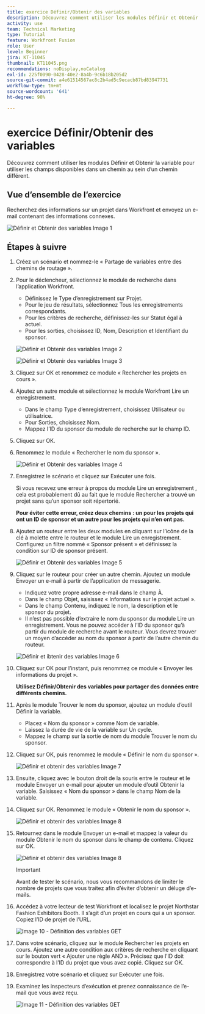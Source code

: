 ```yaml
---
title: exercice Définir/Obtenir des variables
description: Découvrez comment utiliser les modules Définir et Obtenir la variable pour utiliser les champs disponibles dans un chemin au sein d’un chemin différent.
activity: use
team: Technical Marketing
type: Tutorial
feature: Workfront Fusion
role: User
level: Beginner
jira: KT-11045
thumbnail: KT11045.png
recommendations: noDisplay,noCatalog
exl-id: 225f0090-0428-40e2-8a4b-9c6b18b205d2
source-git-commit: a4e61514567ac8c2b4ad5c9ecacb87bd83947731
workflow-type: tm+mt
source-wordcount: '641'
ht-degree: 98%

---
```


# exercice Définir/Obtenir des variables

Découvrez comment utiliser les modules Définir et Obtenir la variable pour utiliser les champs disponibles dans un chemin au sein d’un chemin différent.

## Vue d’ensemble de l’exercice

Recherchez des informations sur un projet dans Workfront et envoyez un e-mail contenant des informations connexes.

![Définir et Obtenir des variables Image 1](../12-exercises/assets/set-get-variables-walkthrough-1.png)

## Étapes à suivre

1. Créez un scénario et nommez-le « Partage de variables entre des chemins de routage ».
1. Pour le déclencheur, sélectionnez le module de recherche dans l’application Workfront.

   + Définissez le Type d’enregistrement sur Projet.
   + Pour le jeu de résultats, sélectionnez Tous les enregistrements correspondants.
   + Pour les critères de recherche, définissez-les sur Statut égal à actuel.
   + Pour les sorties, choisissez ID, Nom, Description et Identifiant du sponsor.

   ![Définir et Obtenir des variables Image 2](../12-exercises/assets/set-get-variables-walkthrough-2.png)

   ![Définir et Obtenir des variables Image 3](../12-exercises/assets/set-get-variables-walkthrough-3.png)

1. Cliquez sur OK et renommez ce module « Rechercher les projets en cours ».
1. Ajoutez un autre module et sélectionnez le module Workfront Lire un enregistrement.

   + Dans le champ Type d’enregistrement, choisissez Utilisateur ou utilisatrice.
   + Pour Sorties, choisissez Nom.
   + Mappez l’ID du sponsor du module de recherche sur le champ ID.

1. Cliquez sur OK.
1. Renommez le module « Rechercher le nom du sponsor ».

   ![Définir et Obtenir des variables Image 4](../12-exercises/assets/set-get-variables-walkthrough-4.png)

1. Enregistrez le scénario et cliquez sur Exécuter une fois.

   Si vous recevez une erreur à propos du module Lire un enregistrement , cela est probablement dû au fait que le module Rechercher a trouvé un projet sans qu’un sponsor soit répertorié.

   **Pour éviter cette erreur, créez deux chemins : un pour les projets qui ont un ID de sponsor et un autre pour les projets qui n’en ont pas.**

1. Ajoutez un routeur entre les deux modules en cliquant sur l’icône de la clé à molette entre le routeur et le module Lire un enregistrement. Configurez un filtre nommé « Sponsor présent » et définissez la condition sur ID de sponsor présent.

   ![Définir et Obtenir des variables Image 5](../12-exercises/assets/set-get-variables-walkthrough-5.png)

1. Cliquez sur le routeur pour créer un autre chemin. Ajoutez un module Envoyer un e-mail à partir de l’application de messagerie.

   + Indiquez votre propre adresse e-mail dans le champ À.
   + Dans le champ Objet, saisissez « Informations sur le projet actuel ».
   + Dans le champ Contenu, indiquez le nom, la description et le sponsor du projet.
   + Il n’est pas possible d’extraire le nom du sponsor du module Lire un enregistrement. Vous ne pouvez accéder à l’ID du sponsor qu’à partir du module de recherche avant le routeur. Vous devrez trouver un moyen d’accéder au nom du sponsor à partir de l’autre chemin du routeur.

   ![Définir et ibtenir des variables Image 6](../12-exercises/assets/set-get-variables-walkthrough-6.png)

1. Cliquez sur OK pour l’instant, puis renommez ce module « Envoyer les informations du projet ».

   **Utilisez Définir/Obtenir des variables pour partager des données entre différents chemins.**

1. Après le module Trouver le nom du sponsor, ajoutez un module d’outil Définir la variable.

   + Placez « Nom du sponsor » comme Nom de variable.
   + Laissez la durée de vie de la variable sur Un cycle.
   + Mappez le champ sur la sortie de nom du module Trouver le nom du sponsor.

1. Cliquez sur OK, puis renommez le module « Définir le nom du sponsor ».

   ![Définir et obtenir des variables Image 7](../12-exercises/assets/set-get-variables-walkthrough-7.png)

1. Ensuite, cliquez avec le bouton droit de la souris entre le routeur et le module Envoyer un e-mail pour ajouter un module d’outil Obtenir la variable. Saisissez « Nom du sponsor » dans le champ Nom de la variable.
1. Cliquez sur OK. Renommez le module « Obtenir le nom du sponsor ».

   ![Définir et obtenir des variables Image 8](../12-exercises/assets/set-get-variables-walkthrough-8.png)

1. Retournez dans le module Envoyer un e-mail et mappez la valeur du module Obtenir le nom du sponsor dans le champ de contenu. Cliquez sur OK.

   ![Définir et obtenir des variables Image 8](../12-exercises/assets/set-get-variables-walkthrough-8.png)

   >[!IMPORTANT]
   >
   >Avant de tester le scénario, nous vous recommandons de limiter le nombre de projets que vous traitez afin d’éviter d’obtenir un déluge d’e-mails.

1. Accédez à votre lecteur de test Workfront et localisez le projet Northstar Fashion Exhibitors Booth. Il s’agit d’un projet en cours qui a un sponsor. Copiez l’ID de projet de l’URL.

   ![ Image 10 - Définition des variables GET](../12-exercises/assets/set-get-variables-walkthrough-10.png)

1. Dans votre scénario, cliquez sur le module Rechercher les projets en cours. Ajoutez une autre condition aux critères de recherche en cliquant sur le bouton vert « Ajouter une règle AND ». Précisez que l’ID doit correspondre à l’ID du projet que vous avez copié. Cliquez sur OK.
1. Enregistrez votre scénario et cliquez sur Exécuter une fois.
1. Examinez les inspecteurs d’exécution et prenez connaissance de l’e-mail que vous avez reçu.

   ![ Image 11 - Définition des variables GET](../12-exercises/assets/set-get-variables-walkthrough-11.png)
